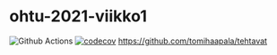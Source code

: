 # ohtu-2021-viikko1

![Github Actions](https://github.com/tomihaapala/ohtu-2021-viikko1/workflows/Java%20CI%20with%20Gradle/badge.svg)
[![codecov](https://codecov.io/gh/tomihaapala/ohtu-2021-viikko1/branch/main/graph/badge.svg?token=KT79VJ4SBM)](https://codecov.io/gh/tomihaapala/ohtu-2021-viikko1)
https://github.com/tomihaapala/tehtavat

